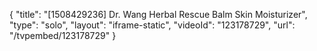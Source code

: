 {
    "title": "[1508429236] Dr. Wang Herbal Rescue Balm Skin Moisturizer",
    "type": "solo",
    "layout": "iframe-static",
    "videoId": "123178729",
    "url": "\/tvpembed\/123178729"
}